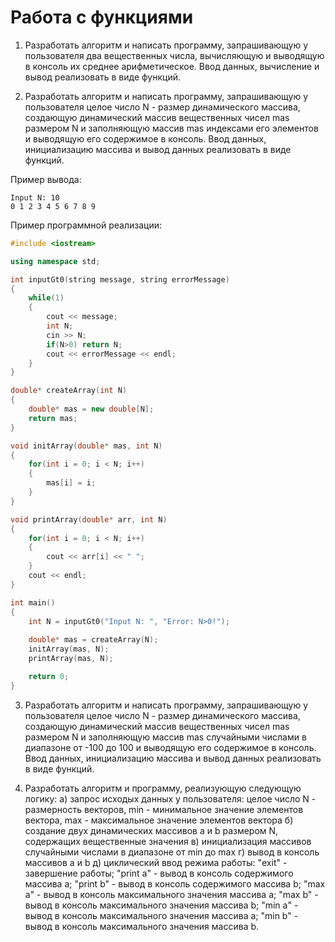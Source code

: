 # Работа с функциями

1. Разработать алгоритм и написать программу, запрашивающую у пользователя два вещественных числа, вычисляющую и выводящую в консоль их среднее арифметическое. Ввод данных, вычисление и вывод реализовать в виде функций.

2. Разработать алгоритм и написать программу, запрашивающую у пользователя целое число N - размер динамического массива, создающую динамический массив вещественных чисел mas размером N и заполняющую массив mas индексами его элементов и выводящую его содержимое в консоль. Ввод данных, инициализацию массива и вывод данных реализовать в виде функций.

Пример вывода:
```
Input N: 10
0 1 2 3 4 5 6 7 8 9
```

Пример программной реализации:
```c++
#include <iostream>

using namespace std;

int inputGt0(string message, string errorMessage)
{
    while(1)
    {
        cout << message;
        int N;
        cin >> N;
        if(N>0) return N;
        cout << errorMessage << endl;
    }
}

double* createArray(int N)
{
    double* mas = new double[N];
    return mas;
}

void initArray(double* mas, int N)
{
    for(int i = 0; i < N; i++)
    {
        mas[i] = i;
    }
}

void printArray(double* arr, int N)
{
    for(int i = 0; i < N; i++)
    {
        cout << arr[i] << " ";
    }
    cout << endl;
}

int main()
{
    int N = inputGt0("Input N: ", "Error: N>0!");
    
    double* mas = createArray(N);
    initArray(mas, N);
    printArray(mas, N);

    return 0;
}
```

3. Разработать алгоритм и написать программу, запрашивающую у пользователя целое число N - размер динамического массива, создающую динамический массив вещественных чисел mas размером N и заполняющую массив mas случайными числами в диапазоне от -100 до 100 и выводящую его содержимое в консоль. Ввод данных, инициализацию массива и вывод данных реализовать в виде функций.

4. Разработать алгоритм и программу, реализующую следующую логику:
а) запрос исходых данных у пользователя: целое число N - размерность векторов, min - минимальное значение элементов вектора, max - максимальное значение элементов вектора
б) создание двух динамических массивов a и b размером N, содержащих вещественные значения
в) инициализация массивов случайными числами в диапазоне от min до max
г) вывод в консоль массивов a и b
д) циклический ввод режима работы: "exit" - завершение работы; "print a" - вывод в консоль содержимого массива a; "print b" - вывод в консоль содержимого массива b;  "max a" - вывод в консоль максимального значения массива a; "max b" - вывод в консоль максимального значения массива b; "min a" - вывод в консоль максимального значения массива a; "min b" - вывод в консоль максимального значения массива b.


